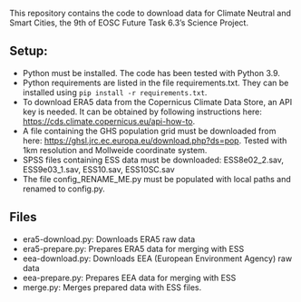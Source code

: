 This repository contains the code to download data for Climate Neutral and Smart Cities, the 9th of EOSC Future Task 6.3’s Science Project.

## Setup:

- Python must be installed. The code has been tested with Python 3.9.
- Python requirements are listed in the file requirements.txt. They can be installed using `pip install -r requirements.txt`.
- To download ERA5 data from the Copernicus Climate Data Store, an API key is needed. It can be obtained by following instructions here: https://cds.climate.copernicus.eu/api-how-to.
- A file containing the GHS population grid must be downloaded from here: https://ghsl.jrc.ec.europa.eu/download.php?ds=pop. Tested with 1km resolution and Mollweide coordinate system.
- SPSS files containing ESS data must be downloaded: ESS8e02_2.sav, ESS9e03_1.sav, ESS10.sav, ESS10SC.sav
- The file config_RENAME_ME.py must be populated with local paths and renamed to config.py.

## Files

- era5-download.py: Downloads ERA5 raw data
- era5-prepare.py: Prepares ERA5 data for merging with ESS
- eea-download.py: Downloads EEA (European Environment Agency) raw data
- eea-prepare.py: Prepares EEA data for merging with ESS
- merge.py: Merges prepared data with ESS files.
